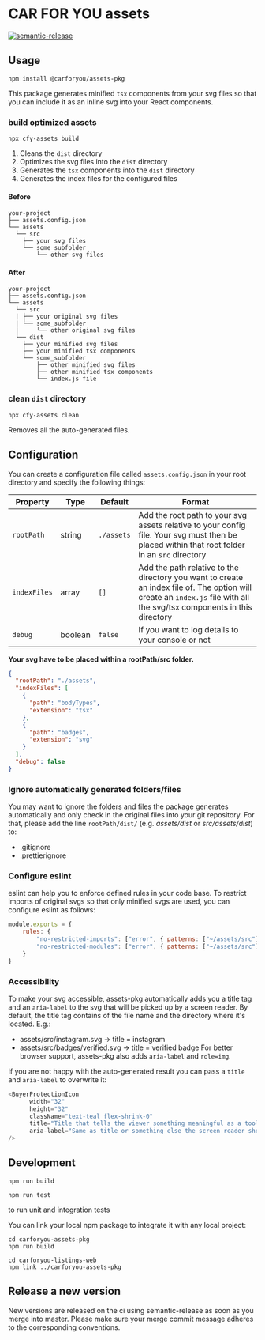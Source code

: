 # CAR FOR YOU assets

[![semantic-release](https://img.shields.io/badge/%20%20%F0%9F%93%A6%F0%9F%9A%80-semantic--release-e10079.svg)](https://github.com/semantic-release/semantic-release)

## Usage
```
npm install @carforyou/assets-pkg
```
This package generates minified `tsx` components from your svg files so that you can include it as an inline svg into your React components.

### build optimized assets
```
npx cfy-assets build
```
1. Cleans the `dist` directory
2. Optimizes the svg files into the `dist` directory
3. Generates the `tsx` components into the `dist` directory
4. Generates the index files for the configured files

#### Before
```
your-project
├── assets.config.json
└── assets
  └── src
    ├── your svg files
    └── some_subfolder
        └── other svg files
```

#### After
```
your-project
├── assets.config.json
└── assets
  └── src
  | ├── your original svg files
  | └── some_subfolder
  |     └── other original svg files
  └── dist
    ├── your minified svg files
    ├── your minified tsx components
    └── some_subfolder
        ├── other minified svg files
        ├── other minified tsx components
        └── index.js file
```

### clean `dist` directory
```
npx cfy-assets clean
```
Removes all the auto-generated files.

## Configuration
You can create a configuration file called `assets.config.json` in your root directory and specify the following things:

| Property       | Type    | Default    | Format |
| -------------- | ------- | ---------- | ------ |
| `rootPath`     | string  | `./assets` | Add the root path to your svg assets relative to your config file. Your svg must then be placed within that root folder in an `src` directory |
| `indexFiles`   | array   | `[]`       | Add the path relative to the directory you want to create an index file of. The option will create an `index.js` file with all the svg/tsx components in this directory |
| `debug`        | boolean | `false`    | If you want to log details to your console or not |

**Your svg have to be placed within a rootPath/src folder.**

````json
{
  "rootPath": "./assets",
  "indexFiles": [
    {
      "path": "bodyTypes",
      "extension": "tsx"
    },
    {
      "path": "badges",
      "extension": "svg"
    }
  ],
  "debug": false
}
````

### Ignore automatically generated folders/files

You may want to ignore the folders and files the package generates automatically and only check in the original files
into your git repository. For that, please add the line `rootPath/dist/` (e.g. _assets/dist_ or _src/assets/dist_) to:
- .gitignore
- .prettierignore

### Configure eslint
eslint can help you to enforce defined rules in your code base. To restrict imports of original svgs so that only minified svgs are used, you can configure eslint as follows:
````javascript
module.exports = {
    rules: {
        "no-restricted-imports": ["error", { patterns: ["~/assets/src"] } ],
        "no-restricted-modules": ["error", { patterns: ["~/assets/src"] } ]
    }
}
````

### Accessibility
To make your svg accessible, assets-pkg automatically adds you a title tag and an `aria-label` to the svg that will be picked up by a screen reader.
By default, the title tag contains of the file name and the directory where it's located. E.g.:
- assets/src/instagram.svg -> title = instagram
- assets/src/badges/verified.svg -> title = verified badge
For better browser support, assets-pkg also adds `aria-label` and `role=img`.

If you are not happy with the auto-generated result you can pass a `title` and `aria-label` to overwrite it:

````javascript
<BuyerProtectionIcon
      width="32"
      height="32"
      className="text-teal flex-shrink-0"
      title="Title that tells the viewer something meaningful as a tooltip"
      aria-label="Same as title or something else the screen reader should pickup"
/>
````

## Development
```
npm run build
```

```
npm run test
```
to run unit and integration tests

You can link your local npm package to integrate it with any local project:
```
cd carforyou-assets-pkg
npm run build

cd carforyou-listings-web
npm link ../carforyou-assets-pkg
```

## Release a new version

New versions are released on the ci using semantic-release as soon as you merge into master. Please
make sure your merge commit message adheres to the corresponding conventions.
